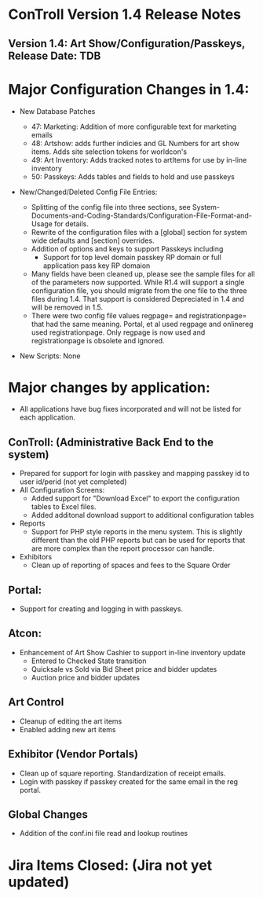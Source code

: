 # ConTroll Version 1.4 Release Notes

## Version 1.4: Art Show/Configuration/Passkeys, Release Date: TDB

# Major Configuration Changes in 1.4:

* New Database Patches   
  * 47: Marketing: Addition of more configurable text for marketing emails
  * 48: Artshow: adds further indicies and GL Numbers for art show items.  Adds site selection tokens for worldcon's
  * 49: Art Inventory: Adds tracked notes to artItems for use by in-line inventory
  * 50: Passkeys: Adds tables and fields to hold and use passkeys
      
* New/Changed/Deleted Config File Entries:  
  * Splitting of the config file into three sections, see System-Documents-and-Coding-Standards/Configuration-File-Format-and-Usage for details.
  * Rewrite of the configuration files with a \[global\] section for system wide defaults and \[section\] overrides.
  * Addition of options and keys to support Passkeys including
    * Support for top level domain passkey RP domain or full application pass key RP domaion
  * Many fields have been cleaned up, please see the sample files for all of the parameters now supported.  While R1.4 will support a single configuration 
    file, you should migrate from the one file to the three files during 1.4.  That support is considered Depreciated in 1.4 and will be removed in 1.5.
  * There were two config file values regpage= and registrationpage= that had the same meaning. Portal, et al used regpage and onlinereg used 
    registrationpage.  Only regpage is now used and registrationpage is obsolete and ignored.
        
* New Scripts: None

# Major changes by application: 
 * All applications have bug fixes incorporated and will not be listed for each application.

## ConTroll: (Administrative Back End to the system)
* Prepared for support for login with passkey and mapping passkey id to user id/perid (not yet completed)
* All Configuration Screens: 
  * Added support for "Download Excel" to export the configuration tables to Excel files.
  * Added additonal download support to additional configuration tables
* Reports
  * Support for PHP style reports in the menu system. This is slightly different than the old PHP reports but can be used for reports that are more complex 
    than the report processor can handle.
* Exhibitors
  * Clean up of reporting of spaces and fees to the Square Order

## Portal:
* Support for creating and logging in with passkeys.

## Atcon:

* Enhancement of Art Show Cashier to support in-line inventory update
  * Entered to Checked State transition
  * Quicksale vs Sold via Bid Sheet price and bidder updates
  * Auction price and bidder updates

## Art Control
* Cleanup of editing the art items
* Enabled adding new art items

## Exhibitor (Vendor Portals)

* Clean up of square reporting.  Standardization of receipt emails.
* Login with passkey if passkey created for the same email in the reg portal.

## Global Changes

* Addition of the conf.ini file read and lookup routines

# Jira Items Closed: (Jira not yet updated)
